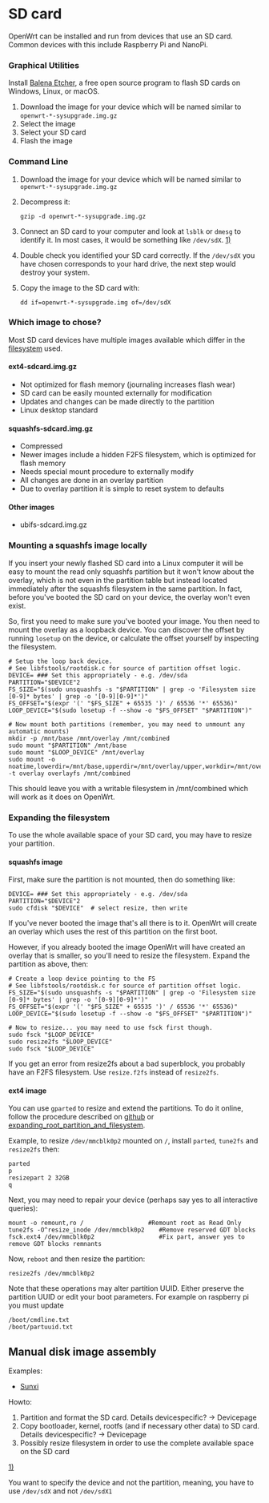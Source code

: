 # SD card

OpenWrt can be installed and run from devices that use an SD card. Common devices with this include Raspberry Pi and NanoPi.

### Graphical Utilities

Install [Balena Etcher](https://etcher.balena.io/ "https://etcher.balena.io/"), a free open source program to flash SD cards on Windows, Linux, or macOS.

1. Download the image for your device which will be named similar to `openwrt-*-sysupgrade.img.gz`
2. Select the image
3. Select your SD card
4. Flash the image

### Command Line

1. Download the image for your device which will be named similar to `openwrt-*-sysupgrade.img.gz`
2. Decompress it:
   
   ```
   gzip -d openwrt-*-sysupgrade.img.gz
   ```
3. Connect an SD card to your computer and look at `lsblk` or `dmesg` to identify it. In most cases, it would be something like `/dev/sdX`. [1)](#fn__1)
4. Double check you identified your SD card correctly. If the `/dev/sdX` you have chosen corresponds to your hard drive, the next step would destroy your system.
5. Copy the image to the SD card with:
   
   ```
   dd if=openwrt-*-sysupgrade.img of=/dev/sdX
   ```

### Which image to chose?

Most SD card devices have multiple images available which differ in the [filesystem](/docs/guide-user/storage/filesystems-and-partitions "docs:guide-user:storage:filesystems-and-partitions") used.

#### ext4-sdcard.img.gz

- Not optimized for flash memory (journaling increases flash wear)
- SD card can be easily mounted externally for modification
- Updates and changes can be made directly to the partition
- Linux desktop standard

#### squashfs-sdcard.img.gz

- Compressed
- Newer images include a hidden F2FS filesystem, which is optimized for flash memory
- Needs special mount procedure to externally modify
- All changes are done in an overlay partition
- Due to overlay partition it is simple to reset system to defaults

#### Other images

- ubifs-sdcard.img.gz

### Mounting a squashfs image locally

If you insert your newly flashed SD card into a Linux computer it will be easy to mount the read only squashfs partition but it won't know about the overlay, which is not even in the partition table but instead located immediately after the squashfs filesystem in the same partition. In fact, before you've booted the SD card on your device, the overlay won't even exist.

So, first you need to make sure you've booted your image. You then need to mount the overlay as a loopback device. You can discover the offset by running `losetup` on the device, or calculate the offset yourself by inspecting the filesystem.

```
# Setup the loop back device.
# See libfstools/rootdisk.c for source of partition offset logic.
DEVICE= ### Set this appropriately - e.g. /dev/sda
PARTITION="$DEVICE"2
FS_SIZE="$(sudo unsquashfs -s "$PARTITION" | grep -o 'Filesystem size [0-9]* bytes' | grep -o '[0-9][0-9]*')"
FS_OFFSET="$(expr '(' "$FS_SIZE" + 65535 ')' / 65536 '*' 65536)" 
LOOP_DEVICE="$(sudo losetup -f --show -o "$FS_OFFSET" "$PARTITION")"

# Now mount both partitions (remember, you may need to unmount any automatic mounts)
mkdir -p /mnt/base /mnt/overlay /mnt/combined
sudo mount "$PARTITION" /mnt/base            
sudo mount "$LOOP_DEVICE" /mnt/overlay
sudo mount -o noatime,lowerdir=/mnt/base,upperdir=/mnt/overlay/upper,workdir=/mnt/overlay/work -t overlay overlayfs /mnt/combined
```

This should leave you with a writable filesystem in /mnt/combined which will work as it does on OpenWrt.

### Expanding the filesystem

To use the whole available space of your SD card, you may have to resize your partition.

#### squashfs image

First, make sure the partition is not mounted, then do something like:

```
DEVICE= ### Set this appropriately - e.g. /dev/sda
PARTITION="$DEVICE"2
sudo cfdisk "$DEVICE"  # select resize, then write
```

If you've never booted the image that's all there is to it. OpenWrt will create an overlay which uses the rest of this partition on the first boot.

However, if you already booted the image OpenWrt will have created an overlay that is smaller, so you'll need to resize the filesystem. Expand the partition as above, then:

```
# Create a loop device pointing to the FS
# See libfstools/rootdisk.c for source of partition offset logic.
FS_SIZE="$(sudo unsquashfs -s "$PARTITION" | grep -o 'Filesystem size [0-9]* bytes' | grep -o '[0-9][0-9]*')"
FS_OFFSET="$(expr '(' "$FS_SIZE" + 65535 ')' / 65536 '*' 65536)" 
LOOP_DEVICE="$(sudo losetup -f --show -o "$FS_OFFSET" "$PARTITION")"

# Now to resize... you may need to use fsck first though.
sudo fsck "$LOOP_DEVICE"
sudo resize2fs "$LOOP_DEVICE"
sudo fsck "$LOOP_DEVICE"
```

If you get an error from resize2fs about a bad superblock, you probably have an F2FS filesystem. Use `resize.f2fs` instead of `resize2fs`.

#### ext4 image

You can use `gparted` to resize and extend the partitions. To do it online, follow the procedure described on [github](http://bugs.openwrt.org/index.php?do=details&task_id=2951 "http://bugs.openwrt.org/index.php?do=details&task_id=2951") or [expanding\_root\_partition\_and\_filesystem](/docs/guide-user/installation/openwrt_x86#expanding_root_partition_and_filesystem "docs:guide-user:installation:openwrt_x86").

Example, to resize `/dev/mmcblk0p2` mounted on `/`, install `parted`, `tune2fs` and `resize2fs` then:

```
parted
p
resizepart 2 32GB
q
```

Next, you may need to repair your device (perhaps say yes to all interactive queries):

```
mount -o remount,ro /                  #Remount root as Read Only
tune2fs -O^resize_inode /dev/mmcblk0p2    #Remove reserved GDT blocks
fsck.ext4 /dev/mmcblk0p2                  #Fix part, answer yes to remove GDT blocks remnants
```

Now, `reboot` and then resize the partition:

```
resize2fs /dev/mmcblk0p2
```

Note that these operations may alter partition UUID. Either preserve the partition UUID or edit your boot parameters. For example on raspberry pi you must update

```
/boot/cmdline.txt
/boot/partuuid.txt
```

## Manual disk image assembly

Examples:

- [Sunxi](/docs/techref/hardware/soc/soc.allwinner.sunxi#chaos_calmer_-_assembling_the_sd_card_image_yourself "docs:techref:hardware:soc:soc.allwinner.sunxi")

Howto:

1. Partition and format the SD card. Details devicespecific? → Devicepage
2. Copy bootloader, kernel, rootfs (and if necessary other data) to SD card. Details devicespecific? → Devicepage
3. Possibly resize filesystem in order to use the complete available space on the SD card

[1)](#fnt__1)

You want to specify the device and not the partition, meaning, you have to use `/dev/sdX` and not `/dev/sdX1`

